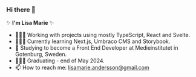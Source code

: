 ### Hi there 👋

✨ **I'm Lisa Marie** ✨ 

- 👩🏻‍💻 Working with projects using mostly TypeScript, React and Svelte.
- 👩🏻‍🏫 Currently learning Next.js, Umbraco CMS and Storybook.
- 🌱 Studying to become a Front End Developer at Medieinstitutet in Gotenburg, Sweden. 
- 👩🏻‍🎓 Graduating - end of May 2024.
- 📫 How to reach me: lisamarie.andersson@gmail.com 
